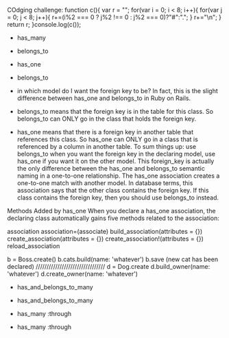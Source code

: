 COdging challenge:
function c(){
 var r = "";
 for(var i = 0; i < 8; i++){
   for(var j = 0; j < 8; j++){
     r+=(i%2 === 0 ? j%2 !== 0 : j%2 === 0)?"#":".";
   }
   r+="\n";
 }
 return r;
}console.log(c());


 
 
 - has_many
 - belongs_to

 - has_one
 - belongs_to
 -  in which model do I want the foreign key to be? In fact, this is the slight difference between has_one and belongs_to in Ruby on Rails.
 -  belongs_to means that the foreign key is in the table for this class. So belongs_to can ONLY go in the class that holds the foreign key.
 -  has_one means that there is a foreign key in another table that references this class. So has_one can ONLY go in a class that is referenced by a column in another table.
	To sum things up: use belongs_to when you want the foreign key in the declaring model, use has_one if you want it on the other model. This foreign_key is actually the only difference between the has_one and belongs_to semantic naming in a one-to-one relationship.
	The has_one association creates a one-to-one match with another model. In database terms, this association says that the other class contains the foreign key. If this class contains the foreign key, then you should use belongs_to instead.

Methods Added by has_one
When you declare a has_one association, the declaring class automatically gains five methods related to the association:

association
association=(associate)
build_association(attributes = {})
create_association(attributes = {})
create_association!(attributes = {})
reload_association

b = Boss.create()
b.cats.build(name: 'whatever')
b.save
(new cat has been declared)
////////////////////////////////
d = Dog.create
d.build_owner(name: 'whatever')
d.create_owner(name: 'whatever')

	
 - has_and_belongs_to_many  
 - has_and_belongs_to_many

 - has_many :through
 - has_many :through
